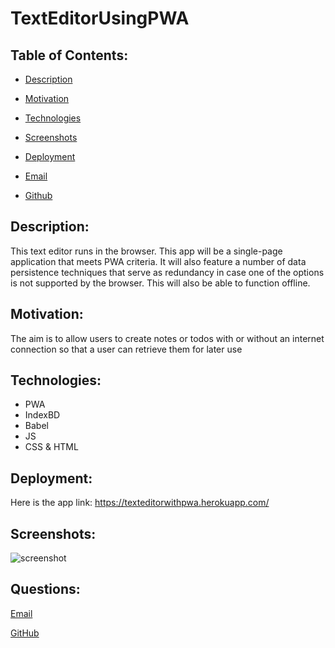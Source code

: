 # TextEditorUsingPWA


  ## Table of Contents:

  * [Description](#Description)

  * [Motivation](#Motivation)

  * [Technologies](#Technologies)

  * [Screenshots](#Screenshots)

  * [Deployment](#Deployment)

  * [Email](#Questions)

  * [Github](#Questions)

  ## Description: 
  
  This text editor runs in the browser. This app will be a single-page application that meets PWA criteria. It will also feature a number of data persistence         techniques that serve as redundancy in case one of the options is not supported by the browser. This will also be able to function offline.

  ## Motivation: 
  The aim is to allow users to create notes or todos with or without an internet connection so that a user can retrieve them for later use
  
  ## Technologies: 
  * PWA
  * IndexBD
  * Babel
  * JS
  * CSS & HTML


  ## Deployment:
  
  Here is the app link: https://texteditorwithpwa.herokuapp.com/
 
  

  ## Screenshots: 
  ![screenshot](https://user-images.githubusercontent.com/101678295/190491957-362ca3c1-5237-4399-b7a6-c1e6f66a6b97.png)


  

  ## Questions:

  [Email](mailto:jvelez117@gmail.com)

  [GitHub](https://github.com/JVelezFD)

